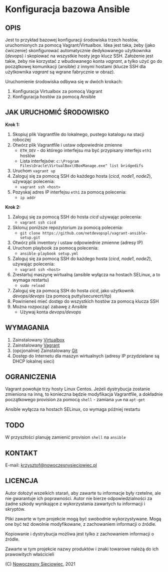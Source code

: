 # Konfiguracja bazowa Ansible

## OPIS

Jest to przykład bazowej konfiguracji środowiska trzech hostów, uruchomionych za pomocą Vagrant/Virtualbox. Idea jest taka, żeby (jako ćwiczenie) skonfigurować automatycznie dedykowanego użytkownika (*devops*) i skopiować na wszystkie hosty jego klucz SSH. Założenie jest takie, żeby nie korzystać z wbudowanego konta *vagrant*, a tylko użyć go do początkowej komunikacji (ansible) z innymi hostami (klucze SSH dla użytkownika *vagrant* są wgrane fabrycznie w obraz).

Uruchomienie środowiska odbywa się w dwóch krokach:

1. Konfiguracja Virtualbox za pomocą Vagrant
2. Konfiguracja hostów za pomocą Ansible

## **JAK URUCHOMIĆ ŚRODOWISKO**

**Krok 1:**

1. Skopiuj plik Vagrantfile do lokalnego, pustego katalogu na stacji roboczej
2. Otwórz plik Vagrantfile i ustaw odpowiednie zmienne
   - `ETH_DEV` - do którego interfejsu ma być przypisany interfejs `eth1` hostów
   - Lista interfejsów: `c:\Program Files\Oracle\VirtualBox\VBoxManage.exe" list bridgedifs`
3. Uruchom `vagrant up`
4. Zaloguj się za pomocą SSH do każdego hosta (*cicd*, *node1*, *node2*), używając polecenia:
   - `vagrant ssh <host>`
5. Pozyskaj adres IP interfejsu `eth1` za pomocą polecenia:
   - `ip addr`

**Krok 2:**

1. Zaloguj się za pomocą SSH do hosta *cicd* używając polecenia:
   - `vagrant ssh cicd`
2. Sklonuj poniższe repozytorium za pomocą polecenia:
   - `git clone https://github.com/netdevopspl/vagrant-ansible-setup.git`
3. Otwórz plik inventory i ustaw odpowiednie zmienne (adresy IP)
4. Uruchom playbook za pomocą polecenia:
   - `ansible-playbook setup.yml`
5. Zaloguj się za pomocą SSH do każdego hosta (*cicd*, *node1*, *node2*), używając polecenia:
   - `vagrant ssh <host>`
6. Zrestartuj maszynę wirtualną (ansible wyłącza na hostach SELinux, a to wymaga restartu)
   - `sudo reload`
7. Zaloguj się za pomocą SSH do hosta *cicd*, jako użytkownik *devops/devops* (za pomocą putty/securecrt/itp)
8. Powinieneś mieć dostęp do wszystkich hostów za pomocą klucza SSH
9. Można rozpocząć zabawę z Ansible
   - Używaj konta *devops/devops*

## **WYMAGANIA**

1. Zainstalowany [Virtualbox](https://www.virtualbox.org/)
2. Zainstalowany [Vagrant](https://www.vagrantup.com/)
3. (opcjonalnie) Zainstalowany [Git](https://git-scm.com/download/win)
4. Dostęp do Internetu dla maszyn wirtualnych (adresy IP przydzielane są DHCP lokalnej sieci)

## OGRANICZENIA

Vagrant powołuje trzy hosty Linux Centos. Jeżeli dystrybucja zostanie zmieniona na inną, to konieczna będzie modyfikacja Vagrantfile, a dokładnie początkowego provision za pomocą `shell` - zamiana `yum` na `apt-get`

Ansible wyłącza na hostach SELinux, co wymaga później restartu

## TODO

W przyszłości planuję zamienić provision `shell` na `ansible`

## **KONTAKT**

E-mail: [krzysztof@nowoczesnysieciowiec.pl](mailto:krzysztof@nowoczesnysieciowiec.pl?Subject=Projekt%20VagrantAnsibleSetup)

## **LICENCJA**

Autor dołożył wszelkich starań, aby zawarte tu informacje były rzetelne, ale nie gwarantuje ich poprawności. Autor nie bierze odpowiedzialności za żadne szkody wynikające z wykorzystania zawartych tu informacji i skryptów.

Pliki zawarte w tym projekcie mogą być swobodnie wykorzystywane. Mogą one być też dowolnie modyfikowane, z zachowaniem informacji o źródle.

Kopiowanie i dystrybucja możliwa jest tylko z zachowaniem informacji o źródle.

Zawarte w tym projekcie nazwy produktów i znaki towarowe należą do ich prawowitych właścicieli

(C) [Nowoczesny Sieciowiec](https://nowoczesnysieciowiec.pl "Blog Nowoczesny Sieciowiec"), 2021
